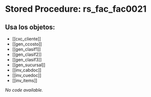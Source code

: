 # Stored Procedure: rs_fac_fac0021

## Usa los objetos:
- [[cxc_cliente]]
- [[gen_ccosto]]
- [[gen_clasif1]]
- [[gen_clasif2]]
- [[gen_clasif3]]
- [[gen_sucursal]]
- [[inv_cabdoc]]
- [[inv_cuedoc]]
- [[inv_items]]

*No code available.*
